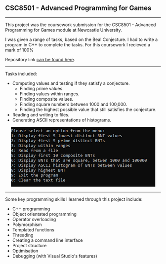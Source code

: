 ## CSC8501 - Advanced Programming for Games

---

This project was the coursework submission for the CSC8501 - Advanced Programming for Games module at Newcastle University.

I was given a range of tasks, based on the Beal Conjecture. I had to write a program in C++ to complete the tasks. For this coursework I recieved a mark of 100%

Repository link [can be found here](https://github.com/AdSand/CSC8501).

---

Tasks included:
- Computing values and testing if they satisfy a conjecture.
    - Finding prime values.
    - Finding values within ranges.
    - Finding composite values.
    - Finding square numbers between 1000 and 100,000.
    - Finding the highest possible value that still satisfies the conjecture.
- Reading and writing to files.
- Generating ASCII representations of histograms.


<p align="center">
<img src="images/AdvancedProgrammingThumbnail.png?raw=true"/>
</p>

---

Some key programming skills I learned through this project include:
- C++ programming
- Object orientated programming
- Operator overloading
- Polymorphism
- Templated functions
- Threading
- Creating a command line interface
- Project structure
- Optimisation
- Debugging (with Visual Studio's features)